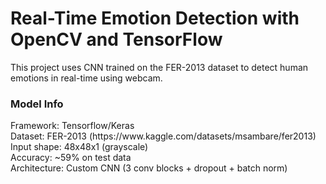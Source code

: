 <h1>Real-Time Emotion Detection with OpenCV and TensorFlow</h1>
This project uses CNN trained on the FER-2013 dataset to detect human emotions in real-time using webcam.
<h3>Model Info</h3>
Framework: Tensorflow/Keras<br>
Dataset: FER-2013 (https://www.kaggle.com/datasets/msambare/fer2013)<br>
Input shape: 48x48x1 (grayscale)<br>
Accuracy: ~59% on test data<br>
Architecture: Custom CNN (3 conv blocks + dropout + batch norm)<br>



